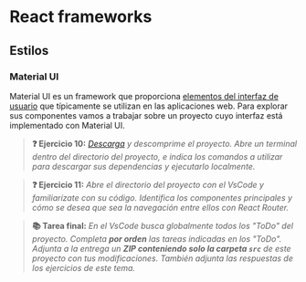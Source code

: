 # React frameworks
## Estilos
### Material UI

Material UI es un framework que proporciona [elementos del interfaz de usuario](https://mui.com/material-ui/all-components/) que típicamente se utilizan en las aplicaciones web. Para explorar sus componentes vamos a trabajar sobre un proyecto cuyo interfaz está implementado con Material UI.

> **❓ Ejercicio 10:** _[Descarga](./files/p3.zip) y descomprime el proyecto. Abre un terminal dentro del directorio del proyecto, e indica los comandos a utilizar para descargar sus dependencias y ejecutarlo localmente._

> **❓ Ejercicio 11:** _Abre el directorio del proyecto con el VsCode y familiarízate con su código. Identifica los componentes principales y cómo se desea que sea la navegación entre ellos con React Router._

> **📚 Tarea final:** _En el VsCode busca globalmente todos los "ToDo" del proyecto. Completa **por orden** las tareas indicadas en los "ToDo". Adjunta a la entrega un **ZIP conteniendo solo la carpeta `src`** de este proyecto con tus modificaciones. También adjunta las respuestas de los ejercicios de este tema._